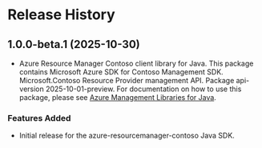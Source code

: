 # Release History

## 1.0.0-beta.1 (2025-10-30)

- Azure Resource Manager Contoso client library for Java. This package contains Microsoft Azure SDK for Contoso Management SDK. Microsoft.Contoso Resource Provider management API. Package api-version 2025-10-01-preview. For documentation on how to use this package, please see [Azure Management Libraries for Java](https://aka.ms/azsdk/java/mgmt).
### Features Added

- Initial release for the azure-resourcemanager-contoso Java SDK.
